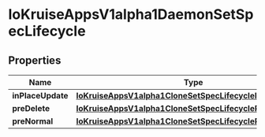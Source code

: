 
# IoKruiseAppsV1alpha1DaemonSetSpecLifecycle

## Properties
Name | Type | Description | Notes
------------ | ------------- | ------------- | -------------
**inPlaceUpdate** | [**IoKruiseAppsV1alpha1CloneSetSpecLifecycleInPlaceUpdate**](IoKruiseAppsV1alpha1CloneSetSpecLifecycleInPlaceUpdate.md) |  |  [optional]
**preDelete** | [**IoKruiseAppsV1alpha1CloneSetSpecLifecyclePreDelete**](IoKruiseAppsV1alpha1CloneSetSpecLifecyclePreDelete.md) |  |  [optional]
**preNormal** | [**IoKruiseAppsV1alpha1CloneSetSpecLifecyclePreNormal**](IoKruiseAppsV1alpha1CloneSetSpecLifecyclePreNormal.md) |  |  [optional]



